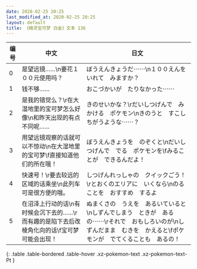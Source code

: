 ```yaml
---
date: 2020-02-25 20:25
last_modified_at: 2020-02-25 20:25
layout: default
title: 《精灵宝可梦 白金》文本 136
---
```

| 编号 | 中文 | 日文 |
| ---- | ---- | ---- |
| 0 | 是望远镜……\n要花１００元使用吗？ | ぼうえんきょうだ⋯⋯\n１００えんを　いれて　みますか？ |
| 1 | 钱不够…… | おこづかいが　たりなかった⋯⋯ |
| 2 | 是我的错觉么？\r在大湿地里的宝可梦怎么好像\n和昨天出现的有点不同呢…… | きのせいかな？\rだいしつげんで　みかける　ポケモン\nきのうと　すこし　ちがうような⋯⋯？ |
| 3 | 用望远镜观察的话就可以不惊动\n在大湿地里的宝可梦\f直接知道他们的所在哦！ | ぼうえんきょうを　のぞくと\nだいしつげんで　でる　ポケモンを\fみることが　できるんだよ！ |
| 4 | 快速号！\r要去较远的区域的话乘坐\n此列车可是很方便的哦。 | しつげんれっしゃの　クイックごう！\rとおくのエリアに　いくなら\nのることを　おすすめ　するよ |
| 5 | 在沼泽上行动的话\n有时候会沉下去的……\r而有趣的是陷下去后改棱角化向的话\f宝可梦可能会出现！ | ぬまくさの　うえを　あるいていると\nしずんでしまう　ときが　あるの⋯⋯\rそれで　おもしろいのが\nしずんだまま　むきを　かえると\fポケモンが　でてくることも　あるの！ |
{: .table .table-bordered .table-hover .xz-pokemon-text .xz-pokemon-text-Pt }
